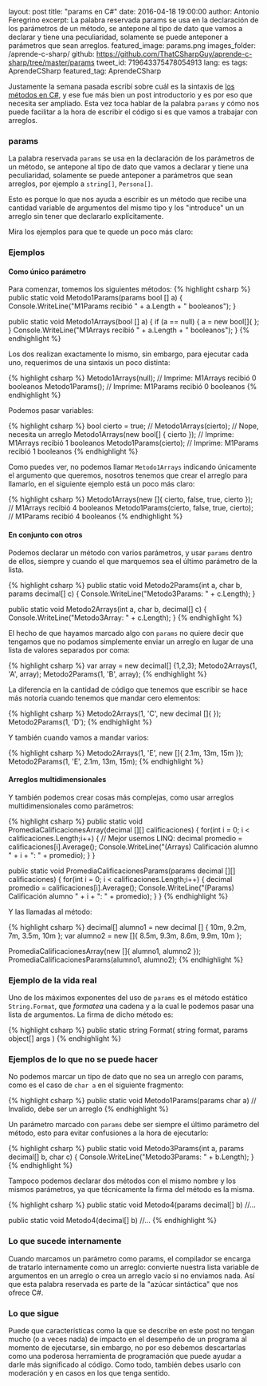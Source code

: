 layout: post
title: "params en C#"
date: 2016-04-18 19:00:00
author: Antonio Feregrino
excerpt: La palabra reservada params se usa en la declaración de los parámetros de un método, se antepone al tipo de dato que vamos a declarar y tiene una peculiaridad, solamente se puede anteponer a parámetros que sean arreglos.
featured_image: params.png
images_folder: /aprende-c-sharp/
github: https://github.com/ThatCSharpGuy/aprende-c-sharp/tree/master/params
tweet_id: 719643375478054913
lang: es
tags: AprendeCSharp
featured_tag: AprendeCSharp


Justamente la semana pasada escribí sobre cuál es la sintaxis de <a href="../metodos-c-sharp">los métodos en C#</a>, y ese fue más bien un post introductorio y es por eso que necesita ser ampliado. Esta vez toca hablar de la palabra `params` y cómo nos puede facilitar a la hora de escribir el código si es que vamos a trabajar con arreglos.

### params  
La palabra reservada `params` se usa en la declaración de los parámetros de un método, se antepone al tipo de dato que vamos a declarar y tiene una peculiaridad, solamente se puede anteponer a parámetros que sean arreglos, por ejemplo a `string[]`, `Persona[]`.

Esto es porque lo que nos ayuda a escribir es un método que recibe una cantidad variable de argumentos del mismo tipo y los "introduce" un un arreglo sin tener que declararlo explícitamente.

Mira los ejemplos para que te quede un poco más claro:

### Ejemplos

#### Como único parámetro

Para comenzar, tomemos los siguientes métodos:
{% highlight csharp %}
public static void Metodo1Params(params bool [] a)
{
        Console.WriteLine("M1Params recibió " + a.Length + " booleanos");
}

public static void Metodo1Arrays(bool [] a)
{
    if (a == null)
    {
        a = new bool[]{ };
    }
    Console.WriteLine("M1Arrays recibió " + a.Length + " booleanos");
}
{% endhighlight %}  

Los dos realizan exactamente lo mismo, sin embargo, para ejecutar cada uno, requerimos de una sintaxis un poco distinta:

{% highlight csharp %}
Metodo1Arrays(null); // Imprime: M1Arrays recibió 0 booleanos
Metodo1Params(); // Imprime: M1Params recibió 0 booleanos
{% endhighlight %}

Podemos pasar variables:

{% highlight csharp %}
bool cierto = true;
// Metodo1Arrays(cierto); // Nope, necesita un arreglo
Metodo1Arrays(new bool[] { cierto }); // Imprime: M1Arrays recibió 1 booleanos
Metodo1Params(cierto); // Imprime: M1Params recibió 1 booleanos
{% endhighlight %}

Como puedes ver, no podemos llamar `Metodo1Arrays` indicando únicamente el argumento que queremos, nosotros tenemos que crear el arreglo para llamarlo, en el siguiente ejemplo está un poco más claro:

{% highlight csharp %}
Metodo1Arrays(new []{ cierto, false, true, cierto }); // M1Arrays recibió 4 booleanos
Metodo1Params(cierto, false, true, cierto); // M1Params recibió 4 booleanos
{% endhighlight %}  

#### En conjunto con otros

Podemos declarar un método con varios parámetros, y usar `params` dentro de ellos, siempre y cuando el que marquemos sea el último parámetro de la lista.

{% highlight csharp %}
public static void Metodo2Params(int a, char b, params decimal[] c)
{
    Console.WriteLine("Metodo3Params: " + c.Length);
}

public static void Metodo2Arrays(int a, char b, decimal[] c)
{
    Console.WriteLine("Metodo3Array: " + c.Length);
}
{% endhighlight %}  

El hecho de que hayamos marcado algo con `params` no quiere decir que tengamos que no podamos simplemente enviar un arreglo en lugar de una lista de valores separados por coma:

{% highlight csharp %}
var array = new decimal[] {1,2,3};
Metodo2Arrays(1, 'A', array);
Metodo2Params(1, 'B', array);
{% endhighlight %}  

La diferencia en la cantidad de código que tenemos que escribir se hace más notoria cuando tenemos que mandar cero elementos:

{% highlight csharp %}
Metodo2Arrays(1, 'C', new decimal []{ });
Metodo2Params(1, 'D');
{% endhighlight %}  

Y también cuando vamos a mandar varios:

{% highlight csharp %}
Metodo2Arrays(1, 'E', new []{ 2.1m, 13m, 15m });
Metodo2Params(1, 'E', 2.1m, 13m, 15m);
{% endhighlight %}  

#### Arreglos multidimensionales

Y también podemos crear cosas más complejas, como usar arreglos multidimensionales como parámetros:

{% highlight csharp %}
public static void PromediaCalificacionesArray(decimal [][] calificaciones)
{
    for(int i = 0; i < calificaciones.Length;i++)
    {
        // Mejor usemos LINQ:
        decimal promedio = calificaciones[i].Average();
        Console.WriteLine("(Arrays) Calificación alumno " + i + ": " + promedio);
    }
}

public static void PromediaCalificacionesParams(params decimal [][] calificaciones)
{
    for(int i = 0; i < calificaciones.Length;i++)
    {
        decimal promedio = calificaciones[i].Average();
        Console.WriteLine("(Params) Calificación alumno " + i + ": " + promedio);
    }
}
{% endhighlight %}

Y las llamadas al método:

{% highlight csharp %}
decimal[] alumno1 = new decimal [] { 10m, 9.2m, 7m, 3.5m, 10m };
var alumno2 = new []{ 8.5m, 9.3m, 8.6m, 9.9m, 10m };

PromediaCalificacionesArray(new []{ alumno1, alumno2 });
PromediaCalificacionesParams(alumno1, alumno2);
{% endhighlight %}    

### Ejemplo de la vida real
Uno de los máximos exponentes del uso de `params` es el método estático `String.Format`, que *formatea* una cadena y a la cual le podemos pasar una lista de argumentos. La firma de dicho método es:

{% highlight csharp %}
public static string Format(
	string format,
	params object[] args
)
{% endhighlight %}  

### Ejemplos de lo que no se puede hacer

No podemos marcar un tipo de dato que no sea un arreglo con params, como es el caso de `char a` en el siguiente fragmento:

{% highlight csharp %}
public static void Metodo1Params(params char a) // Invalido, debe ser un arreglo
{% endhighlight %}

Un parámetro marcado con `params` debe ser siempre el último parámetro del método, esto para evitar confusiones a la hora de ejecutarlo:

{% highlight csharp %}
public static void Metodo3Params(int a, params decimal[] b, char c)
{
    Console.WriteLine("Metodo3Params: " + b.Length);
}
{% endhighlight %} 

Tampoco podemos declarar dos métodos con el mismo nombre y los mismos parámetros, ya que técnicamente la firma del método es la misma.

{% highlight csharp %}
public static void Metodo4(params decimal[] b) //...

public static void Metodo4(decimal[] b) //...
{% endhighlight %}

### Lo que sucede internamente

Cuando marcamos un parámetro como params, el compilador se encarga de tratarlo internamente como un arreglo: convierte nuestra lista variable de argumentos en un arreglo o crea un arreglo vacío si no enviamos nada. Así que esta palabra reservada es parte de la "azúcar sintáctica" que nos ofrece C#.


### Lo que sigue
Puede que características como la que se describe en este post no tengan mucho (o a veces nada) de impacto en el desempeño de un programa al momento de ejecutarse, sin embargo, no por eso debemos descartarlas como una poderosa herramienta de programación que puede ayudar a darle más significado al código. Como todo, también debes usarlo con moderación y en casos en los que tenga sentido.